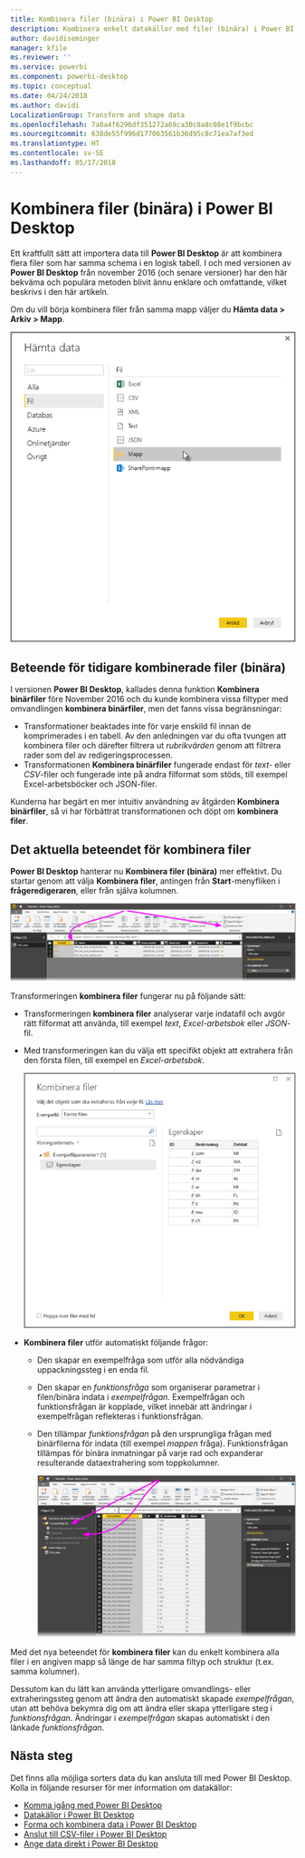 ```yaml
---
title: Kombinera filer (binära) i Power BI Desktop
description: Kombinera enkelt datakällor med filer (binära) i Power BI Desktop
author: davidiseminger
manager: kfile
ms.reviewer: ''
ms.service: powerbi
ms.component: powerbi-desktop
ms.topic: conceptual
ms.date: 04/24/2018
ms.author: davidi
LocalizationGroup: Transform and shape data
ms.openlocfilehash: 7a0a4f6296df351272a69ca30c8a8c08e1f9bcbc
ms.sourcegitcommit: 638de55f996d177063561b36d95c8c71ea7af3ed
ms.translationtype: HT
ms.contentlocale: sv-SE
ms.lasthandoff: 05/17/2018
---
```

# <a name="combine-files-binaries-in-power-bi-desktop"></a>Kombinera filer (binära) i Power BI Desktop
Ett kraftfullt sätt att importera data till **Power BI Desktop** är att kombinera flera filer som har samma schema i en logisk tabell. I och med versionen av **Power BI Desktop** från november 2016 (och senare versioner) har den här bekväma och populära metoden blivit ännu enklare och omfattande, vilket beskrivs i den här artikeln.

Om du vill börja kombinera filer från samma mapp väljer du **Hämta data > Arkiv > Mapp**.

![](media/desktop-combine-binaries/combine-binaries_1.png)

## <a name="previous-combine-files-binaries-behavior"></a>Beteende för tidigare kombinerade filer (binära)
I versionen **Power BI Desktop**, kallades denna funktion **Kombinera binärfiler** före November 2016 och du kunde kombinera vissa filtyper med omvandlingen **kombinera binärfiler**, men det fanns vissa begränsningar:

* Transformationer beaktades inte för varje enskild fil innan de komprimerades i en tabell. Av den anledningen var du ofta tvungen att kombinera filer och därefter filtrera ut *rubrikvärden* genom att filtrera rader som del av redigeringsprocessen.
* Transformationen **Kombinera binärfiler** fungerade endast för *text-* eller *CSV*-filer och fungerade inte på andra filformat som stöds, till exempel Excel-arbetsböcker och JSON-filer.

Kunderna har begärt en mer intuitiv användning av åtgärden **Kombinera binärfiler**, så vi har förbättrat transformationen och döpt om **kombinera filer**.

## <a name="current-combine-files-behavior"></a>Det aktuella beteendet för kombinera filer
**Power BI Desktop** hanterar nu **Kombinera filer (binära)** mer effektivt. Du startar genom att välja **Kombinera filer**, antingen från **Start**-menyfliken i **frågeredigeraren**, eller från själva kolumnen.

![](media/desktop-combine-binaries/combine-binaries_2a.png)

Transformeringen **kombinera filer** fungerar nu på följande sätt:

* Transformeringen **kombinera filer** analyserar varje indatafil och avgör rätt filformat att använda, till exempel *text*, *Excel-arbetsbok* eller *JSON*-fil.
* Med transformeringen kan du välja ett specifikt objekt att extrahera från den första filen, till exempel en *Excel-arbetsbok*.
  
  ![](media/desktop-combine-binaries/combine-binaries_3.png)
* **Kombinera filer** utför automatiskt följande frågor:
  
  * Den skapar en exempelfråga som utför alla nödvändiga uppackningssteg i en enda fil.
  * Den skapar en *funktionsfråga* som organiserar parametrar i filen/binära indata i *exempelfrågan*. Exempelfrågan och funktionsfrågan är kopplade, vilket innebär att ändringar i exempelfrågan reflekteras i funktionsfrågan.
  * Den tillämpar *funktionsfrågan* på den ursprungliga frågan med binärfilerna för indata (till exempel *mappen* fråga). Funktionsfrågan tillämpas för binära inmatningar på varje rad och expanderar resulterande dataextrahering som toppkolumner.
    
    ![](media/desktop-combine-binaries/combine-binaries_4.png)

Med det nya beteendet för **kombinera filer** kan du enkelt kombinera alla filer i en angiven mapp så länge de har samma filtyp och struktur (t.ex. samma kolumner).

Dessutom kan du lätt kan använda ytterligare omvandlings- eller extraheringssteg genom att ändra den automatiskt skapade *exempelfrågan*, utan att behöva bekymra dig om att ändra eller skapa ytterligare steg i *funktionsfrågan*. Ändringar i *exempelfrågan* skapas automatiskt i den länkade *funktionsfrågan*.

## <a name="next-steps"></a>Nästa steg
Det finns alla möjliga sorters data du kan ansluta till med Power BI Desktop. Kolla in följande resurser för mer information om datakällor:

* [Komma igång med Power BI Desktop](desktop-getting-started.md)
* [Datakällor i Power BI Desktop](desktop-data-sources.md)
* [Forma och kombinera data i Power BI Desktop](desktop-shape-and-combine-data.md)
* [Anslut till CSV-filer i Power BI Desktop](desktop-connect-csv.md)   
* [Ange data direkt i Power BI Desktop](desktop-enter-data-directly-into-desktop.md)   

